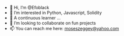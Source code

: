- 👋 Hi, I’m @Efoblack
- 👀 I’m interested in Python, Javascript, Solidity
- 🌱 A continuous learner ...
- 💞️ I’m looking to collaborate on fun projects
- 📫 You can reach me here: moseszeggey@yahoo.com

<!---
Efoblack/Efoblack is a ✨ special ✨ repository because its `README.md` (this file) appears on your GitHub profile.
You can click the Preview link to take a look at your changes.
--->
